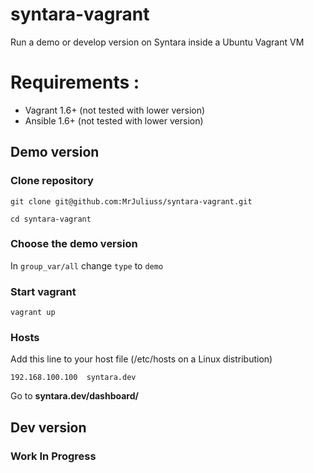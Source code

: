 syntara-vagrant
===============

Run a demo or develop version on Syntara inside a Ubuntu Vagrant VM

# Requirements :

* Vagrant 1.6+ (not tested with lower version)
* Ansible 1.6+ (not tested with lower version)

## Demo version

### Clone repository
```git clone git@github.com:MrJuliuss/syntara-vagrant.git```

```cd syntara-vagrant```

### Choose the demo version

In ```group_var/all``` change ```type``` to ```demo```

### Start vagrant
```vagrant up```

### Hosts

Add this line to your host file (/etc/hosts on a Linux distribution)

```192.168.100.100  syntara.dev```

Go to **syntara.dev/dashboard/**

## Dev version

### Work In Progress
